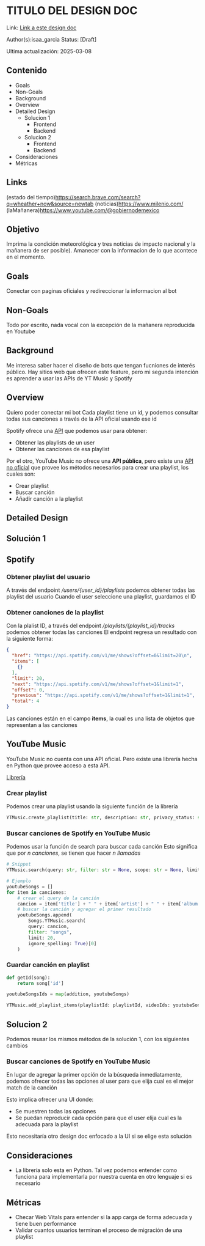 # TITULO DEL DESIGN DOC
Link: [Link a este design doc](#)

Author(s):isaa_garcia
Status: [Draft]

Ultima actualización: 2025-03-08

## Contenido
- Goals
- Non-Goals
- Background
- Overview
- Detailed Design
  - Solucion 1
    - Frontend
    - Backend
  - Solucion 2
    - Frontend
    - Backend
- Consideraciones
- Métricas

## Links
(estado del tiempo)https://search.brave.com/search?q=wheather+now&source=newtab
(noticias)https://www.milenio.com/
(laMañanera)https://www.youtube.com/@gobiernodemexico

## Objetivo
Imprima la condición meteorológica y tres noticias de impacto nacional y la mañanera de ser posible).
Amanecer con la informacion de lo que acontece en el momento.

## Goals
Conectar con paginas oficiales y redireccionar la informacion al bot
## Non-Goals
Todo por escrito, nada vocal con la excepción de la mañanera reproducida en Youtube

## Background
Me interesa saber hacer el diseño de bots que tengan fucniones de interés público.
Hay sitios web que ofrecen este feature, pero mi segunda intención es aprender a usar las APIs de YT Music y Spotify

## Overview
Quiero poder conectar mi bot 
Cada playlist tiene un id, y podemos consultar todas sus canciones a través de la API oficial usando ese id

Spotify ofrece una [API](https://developer.spotify.com/documentation/web-api/reference/#/operations/get-list-users-playlists) que podemos usar para obtener:
- Obtener las playlists de un user
- Obtener las canciones de esa playlist

Por el otro, YouTube Music no ofrece una **API pública**, pero existe una [API no oficial](https://ytmusicapi.readthedocs.io/en/latest/) que provee los métodos necesarios para crear una playlist, los cuales son:
- Crear playlist
- Buscar canción
- Añadir canción a la playlist

## Detailed Design

## Solución 1

## Spotify
### Obtener playlist del usuario
A través del endpoint */users/{user_id}/playlists* podemos obtener todas las playlist del usuario
Cuando el user seleccione una playlist, guardamos el ID

### Obtener canciones de la playlist
Con la plalist ID, a través del endpoint */playlists/{playlist_id}/tracks* podemos obtener todas las canciones
El endpoint regresa un resultado con la siguiente forma:
```json
{
  "href": "https://api.spotify.com/v1/me/shows?offset=0&limit=20\n",
  "items": [
    {}
  ],
  "limit": 20,
  "next": "https://api.spotify.com/v1/me/shows?offset=1&limit=1",
  "offset": 0,
  "previous": "https://api.spotify.com/v1/me/shows?offset=1&limit=1",
  "total": 4
}
```
Las canciones están en el campo **items**, la cual es una lista de objetos que representan a las canciones

## YouTube Music
YouTube Music no cuenta con una API oficial. Pero existe una librería hecha en Python que provee acceso a esta API.

[Librería](https://ytmusicapi.readthedocs.io/en/latest/)

### Crear playlist
Podemos crear una playlist usando la siguiente función de la librería

```python
YTMusic.create_playlist(title: str, description: str, privacy_status: str = 'PRIVATE', video_ids: List[T] = None, source_playlist: str = None) → Union[str, Dict[KT, VT]]
```

### Buscar canciones de Spotify en YouTube Music
Podemos usar la función de search para buscar cada canción
Esto significa que por *n canciones*, se tienen que hacer *n llamadas*

```python
# Snippet
YTMusic.search(query: str, filter: str = None, scope: str = None, limit: int = 20, ignore_spelling: bool = False) → List[Dict[KT, VT]]
```

```python
# Ejemplo
youtubeSongs = []
for item in canciones:
    # crear el query de la canción
    cancion = item['title'] + " " + item['artist'] + " " + item['album']
    # buscar la canción y agregar el primer resultado
    youtubeSongs.append(
        Songs.YTMusic.search(
        query: cancion,
        filter: "songs",
        limit: 20,
        ignore_spelling: True)[0]
    )
```

### Guardar canción en playlist

```python
def getId(song):
    return song['id']

youtubeSongsIds = map(addition, youtubeSongs)

YTMusic.add_playlist_items(playlistId: playlistId, videoIds: youtubeSongsIds, source_playlist: None, duplicates: False)
```

## Solucion 2
Podemos reusar los mismos métodos de la solución 1, con los siguientes cambios

### Buscar canciones de Spotify en YouTube Music
En lugar de agregar la primer opción de la búsqueda inmediatamente, podemos ofrecer todas las opciones al user para que elija cual es el mejor match de la canción

Esto implica ofrecer una UI donde:
- Se muestren todas las opciones
- Se puedan reproducir cada opción para que el user elija cual es la adecuada para la playlist

Esto necesitaría otro design doc enfocado a la UI si se elige esta solución

## Consideraciones
- La librería solo esta en Python. Tal vez podemos entender como funciona para implementarla por nuestra cuenta en otro lenguaje si es necesario

## Métricas
- Checar Web Vitals para entender si la app carga de forma adecuada y tiene buen performance
- Validar cuantos usuarios terminan el proceso de migración de una playlist
